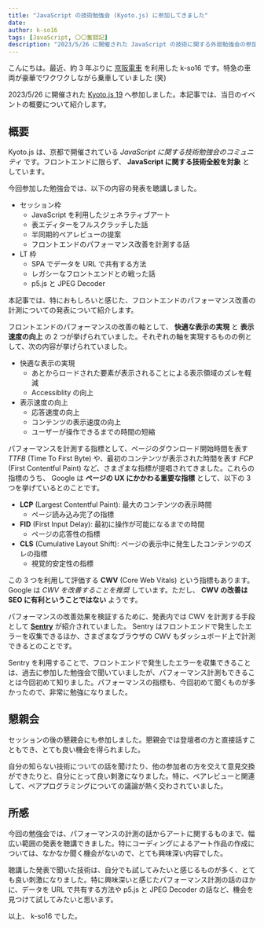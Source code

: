 ```yaml
---
title: "JavaScript の技術勉強会 (Kyoto.js) に参加してきました"
date: 
author: k-so16
tags: [JavaScript, 〇〇奮闘記]
description: "2023/5/26 に開催された JavaScript の技術に関する外部勉強会の参加レポートです。"
---
```


こんにちは。最近、約 3 年ぶりに [京阪電車](https://www.keihan.co.jp/) を利用した k-so16 です。特急の車両が豪華でワクワクしながら乗車していました (笑)

2023/5/26 に開催された [Kyoto.js 19](https://kyotojs.connpass.com/event/282651/) へ参加しました。本記事では、当日のイベントの概要について紹介します。

## 概要

Kyoto.js は、京都で開催されている *JavaScript に関する技術勉強会のコミュニティ* です。フロントエンドに限らず、 **JavaScript に関する技術全般を対象** としています。

今回参加した勉強会では、以下の内容の発表を聴講しました。

- セッション枠
    - JavaScript を利用したジェネラティブアート
    - 表エディターをフルスクラッチした話
    - 半同期的ペアレビューの提案
    - フロントエンドのパフォーマンス改善を計測する話
- LT 枠
    - SPA でデータを URL で共有する方法
    - レガシーなフロントエンドとの戦った話
    - p5.js と JPEG Decoder


本記事では、特におもしろいと感じた、フロントエンドのパフォーマンス改善の計測についての発表について紹介します。

フロントエンドのパフォーマンスの改善の軸として、 **快適な表示の実現** と **表示速度の向上** の 2 つが挙げられていました。それぞれの軸を実現するものの例として、次の内容が挙げられていました。

- 快適な表示の実現
    - あとからロードされた要素が表示されることによる表示領域のズレを軽減
    - Accessiblity の向上
- 表示速度の向上
    - 応答速度の向上
    - コンテンツの表示速度の向上
    - ユーザーが操作できるまでの時間の短縮

パフォーマンスを計測する指標として、ページのダウンロード開始時間を表す *TTFB* (Time To First Byte) や、最初のコンテンツが表示された時間を表す *FCP* (First Contentful Paint) など、さまざまな指標が提唱されてきました。これらの指標のうち、 Google は **ページの UX にかかわる重要な指標** として、以下の 3 つを挙げているとのことです。

- **LCP** (Largest Contentful Paint): 最大のコンテンツの表示時間
    - ページ読み込み完了の指標
- **FID** (First Input Delay): 最初に操作が可能になるまでの時間
    - ページの応答性の指標
- **CLS** (Cumulative Layout Shift): ページの表示中に発生したコンテンツのズレの指標
    - 視覚的安定性の指標

この 3 つを利用して評価する **CWV** (Core Web Vitals) という指標もあります。 Google は *CWV を改善することを推奨* しています。ただし、 **CWV の改善は SEO に有利ということではない** ようです。

パフォーマンスの改善効果を検証するために、発表内では CWV を計測する手段として **[Sentry](https://sentry.io/welcome/)** が紹介されていました。 Sentry はフロントエンドで発生したエラーを収集できるほか、さまざまなブラウザの CWV もダッシュボード上で計測できるとのことです。

Sentry を利用することで、フロントエンドで発生したエラーを収集できることは、過去に参加した勉強会で聞いていましたが、パフォーマンス計測もできることは今回初めて知りました。パフォーマンスの指標も、今回初めて聞くものが多かったので、非常に勉強になりました。

## 懇親会

セッションの後の懇親会にも参加しました。懇親会では登壇者の方と直接話すこともでき、とても良い機会を得られました。

自分の知らない技術についての話を聞けたり、他の参加者の方を交えて意見交換ができたりと、自分にとって良い刺激になりました。特に、ペアレビューと関連して、ペアプログラミングについての議論が熱く交わされていました。

## 所感

今回の勉強会では、パフォーマンスの計測の話からアートに関するものまで、幅広い範囲の発表を聴講できました。特にコーディングによるアート作品の作成については、なかなか聞く機会がないので、とても興味深い内容でした。

聴講した発表で聞いた技術は、自分でも試してみたいと感じるものが多く、とても良い刺激になりました。特に興味深いと感じたパフォーマンス計測の話のほかに、データを URL で共有する方法や p5.js と JPEG Decoder の話など、機会を見つけて試してみたいと思います。

以上、 k-so16 でした。
